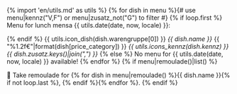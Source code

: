 {% import 'en/utils.md' as utils %}
{% for dish in menu %}{# use menu|kennz("V,F") or menu|zusatz_not("G") to filter #}
{% if loop.first %}
Menu for lunch mensa {{ utils.date(date, now, locale) }}:

{% endif %}
{{ utils.icon_dish(dish.warengruppe[0]) }} *{{ dish.name }}*
        {{ "%1.2f€"|format(dish[price_category]) }} _{{ utils.icons_kennz(dish.kennz) }} {{ dish.zusatz.keys()|join(",") }}_
{% else %}
No menu for {{ utils.date(date, now, locale) }} available!
{% endfor %}
{% if menu|remoulade()|list() %}

🥚 Take remoulade for {% for dish in menu|remoulade() %}{{ dish.name }}{% if not loop.last %}, {% endif %}{% endfor %}.
{% endif %}
